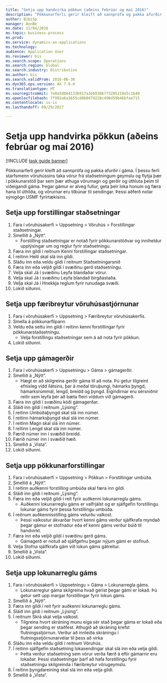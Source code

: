 ```yaml
--- 
title: "Setja upp handvirka pökkun (aðeins febrúar og maí 2016)"
description: "Pökkunarferli gerir kleift að sannprófa og pakka afurðir í gáma."
author: BibiSp
manager: AnnBe
ms.date: 11/04/2016
ms.topic: business-process
ms.prod: 
ms.service: dynamics-ax-applications
ms.technology: 
audience: Application User
ms.reviewer: bis
ms.search.scope: Operations
ms.search.region: Global
ms.search.industry: Distribution
ms.author: bis
ms.search.validFrom: 2016-06-30
ms.dyn365.ops.version: AX 7.0.0
ms.translationtype: HT
ms.sourcegitcommit: 7e0a5d044133b917a3eb9386773205218e5c1b40
ms.openlocfilehash: 7f992a6a1655cd868d79228c490d59b46bfae715
ms.contentlocale: is-is
ms.lasthandoff: 09/29/2017

---
```

# <a name="set-up-manual-packing-february--may-2016-only"></a>Setja upp handvirka pökkun (aðeins febrúar og maí 2016)

[!INCLUDE [task guide banner](../../includes/task-guide-banner.md)]

Pökkunarferli gerir kleift að sannprófa og pakka afurðir í gáma. Í þessu ferli starfsmenn vöruhússins taka vörur frá staðsetningum geymslu og flytja þær í pökkunarstöð þar sem þær athuga vörumagn og gerðir og úthluta þeim til viðeigandi gáma. Þegar gámur er alveg fullur, geta þeir loka honum og færa hana til úthliða, og vörurnar eru tilbúnar til sendingar. Þessi aðferð notar sýnigögn USMF fyrirtækisins.


## <a name="set-up-location-profiles"></a>Setja upp forstillingar staðsetningar
1. Fara í vöruhúsakerfi > Uppsetning > Vöruhús > Forstillingar staðsetningar.
2. Smellið á „Nýtt“.
    * Forstilling staðsetningar er notað fyrir pökkunarstöðvar og inniheldur upplýsingar um og reglur fyrir staðsetningu.  
3. Færa inn gildi í reitnum Kenni forstillingar staðsetningar.
4. Í reitinn Heiti skal slá inn gildi.
5. Sláðu inn eða veldu gildi í reitnum Staðsetningarsnið
6. Færa inn eða veljið gildi í svæðinu gerð staðsetningu.
7. Velja skal Já í svæðinu Leyfa blandaðar vörur.
8. Velja skal Já í svæðinu Leyfa blandað birgðastaða.
9. Velja skal Já í Hnekkja reglum fyrir runudaga svæði.
10. Lokið síðunni.

## <a name="set-up-warehouse-management-parameters"></a>Setja upp færibreytur vöruhúsastjórnunar 
1. Fara í vöruhúsakerfi > Uppsetning > Færibreytur vöruhúsakerfis.
2. Smella á pökkunarflipann
3. Veldu eða settu inn gildi í reitinn kenni forstillingar fyrir pökkunarstaðsetningu.
    * Velja forstillingu staðsetningar sem á að nota fyrir pökkun.  
4. Lokið síðunni.

## <a name="set-up-container-types"></a>Setja upp gámagerðir
1. Fara í vöruhúsakerfi  > Uppsetningu  > Gáma  > gámagerðir.
2. Smellið á „Nýtt“.
    * Hægt er að skilgreina gerðir gáma til að nota. Þú getur tilgreint efnisleg vídd ílátsins, þar á meðal töruþungi, hámarks þyngd, hámarksrúmmál, lengd, breidd og þyngd.  Eigindirnar eru sérsniðnir reitir sem leyfa þér að bæta fleiri víddum við gámagerð.     
3. Færa inn gildi í svæðinu kóði gámagerðar.
4. Sláið inn gildi í reitnum „Lýsing“.
5. Í reitinn Umbúðaþyngd skal slá inn númer.
6. Í reitinn hámarksþyngd skal slá inn númer.
7. Í reitinn Magn skal slá inn númer.
8. Í reitinn Lengd skal slá inn númer.
9. Færið númer inn í svæðið breidd.
10. Færið númer inn í svæðið hæð.
11. Smellið á „Vista“.
12. Lokið síðunni.

## <a name="set-up-packing-profiles"></a>Setja upp pökkunarforstillingar
1. Fara í vöruhúsakerfi > Uppsetning > Pökkun > Forstillingar umbúða.
2. Smellið á „Nýtt“.
3. Í reitinn auðkenni forstilling umbúða skal færa inn gildi.
4. Sláið inn gildi í reitnum „Lýsing“.
5. Færa inn eða veljið gildi í reit fyrir auðkenni lokunarreglu gáms.
    * Auðkenni lokunarreglu gáms er valfrjálst og er sjálfgefin forstillingu lokunar gáms fyrir þessa forstillingu umbúða.  
6. Í reitnum auðkennisstilling gáms velurðu valkost.
    * Þessi valkostur ákvarðar hvort kenni gáms verður sjálfkrafa myndað þegar gámur er stofnaður eða ef kenni gáms verður búið til handvirkt.  
7. Færa inn eða veljið gildi í svæðinu gerð gáms.
    * Gámagerð er notuð að sjálfgefnu þegar nýjum gámi er stofnuð.  
8. Velja Stofna sjálfkrafa gám við lokun gáms gátreitur.
9. Smellið á „Vista“.
10. Lokið síðunni.

## <a name="set-up-container-closing-profiles"></a>Setja upp lokunarreglu gáms
1. Fara í vöruhúsakerfi > Uppsetningu > Gáma > Lokunarregla gáms.
    * Lokunarreglur gáma skilgreina hvað gerist þegar gámi er lokað. Þú getur sett upp margar forstillingar fyrir lokun gáms.       
2. Smellið á „Nýtt“.
3. Færa inn gildi í reit fyrir auðkenni lokunarreglu gáms.
4. Sláið inn gildi í reitnum „Lýsing“.
5. Í reitnum Skrá skal velja valkost.
    * Tilgreina hvort skráning munu eiga sér stað þegar gáma er lokað eða þegar sending er staðfest. Athugið að skráning krefst flutningsstjórnun. Verður að innleiða skráningu í flutningsstjórnunarvélar til þess að virka  
6. Sláðu inn eða veldu gildi í reitnum Vöruhús.
7. Í reitinn sjálfgefin staðsetning lokasendingar skal slá inn eða velja gildi.
    * Þetta verður staðsetning sem vörur verða færð á eftir gámarnir eru lokaðar. Þessi staðsetningar þarf að hafa forstillingu fyrir staðsetningu skilgreinda í færibreytur vörugeymslu.  
8. Í reitinn þyngdareining skal slá inn eða velja gildi.
9. Smellið á „Vista“.


